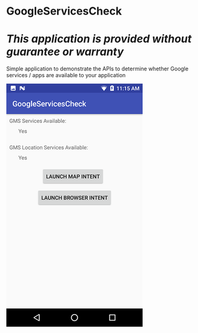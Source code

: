 # GoogleServicesCheck

*This application is provided without guarantee or warranty*
=========================================================

Simple application to demonstrate the APIs to determine whether Google services / apps are available to your application

![Screenshot](https://raw.githubusercontent.com/darryncampbell/GoogleServicesCheck/master/screenshots/003.png?raw=true)

